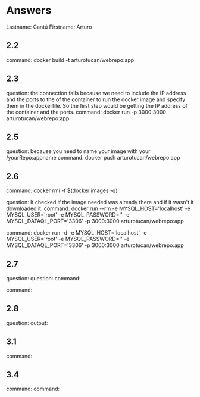# Answers

Lastname: Cantú
Firstname: Arturo

## 2.2
command: docker build -t arturotucan/webrepo:app

## 2.3
question: the connection fails because we need to include the IP address and the ports to the of the container to run the docker image and specify them in the dockerfile. So the first step would be getting the IP address of the container and the ports.
command: docker run -p 3000:3000 arturotucan/webrepo:app

## 2.5
question:  because you need to name your image with your <username>/yourRepo:appname
command: docker push arturotucan/webrepo:app

## 2.6
command: docker rmi -f $(docker images -q)

question: It checked if the image needed was already there and if it wasn't it downloaded it. 
command: docker run --rm -e MYSQL_HOST='localhost' -e MYSQL_USER='root' -e MYSQL_PASSWORD='' -e MYSQL_DATAQL_PORT='3306' -p 3000:3000 arturotucan/webrepo:app

command: docker run -d -e MYSQL_HOST='localhost' -e MYSQL_USER='root' -e MYSQL_PASSWORD='' -e MYSQL_DATAQL_PORT='3306' -p 3000:3000 arturotucan/webrepo:app

## 2.7
question:
question:
command:

command:

## 2.8
question:
output:

## 3.1
command:

## 3.4
command:
command:
